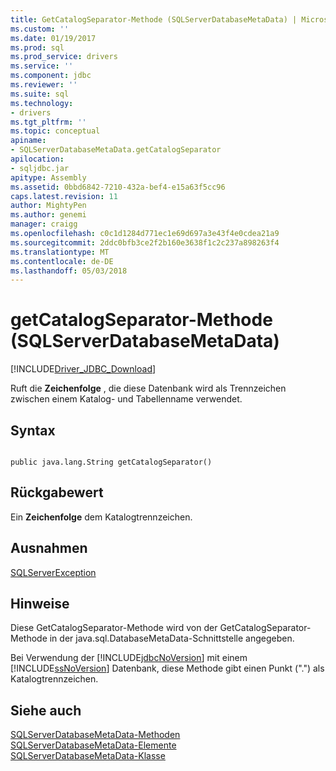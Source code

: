 ```yaml
---
title: GetCatalogSeparator-Methode (SQLServerDatabaseMetaData) | Microsoft Docs
ms.custom: ''
ms.date: 01/19/2017
ms.prod: sql
ms.prod_service: drivers
ms.service: ''
ms.component: jdbc
ms.reviewer: ''
ms.suite: sql
ms.technology:
- drivers
ms.tgt_pltfrm: ''
ms.topic: conceptual
apiname:
- SQLServerDatabaseMetaData.getCatalogSeparator
apilocation:
- sqljdbc.jar
apitype: Assembly
ms.assetid: 0bbd6842-7210-432a-bef4-e15a63f5cc96
caps.latest.revision: 11
author: MightyPen
ms.author: genemi
manager: craigg
ms.openlocfilehash: c0c1d1284d771ec1e69d697a3e43f4e0cdea21a9
ms.sourcegitcommit: 2ddc0bfb3ce2f2b160e3638f1c2c237a898263f4
ms.translationtype: MT
ms.contentlocale: de-DE
ms.lasthandoff: 05/03/2018
---
```

# <a name="getcatalogseparator-method-sqlserverdatabasemetadata"></a>getCatalogSeparator-Methode (SQLServerDatabaseMetaData)
[!INCLUDE[Driver_JDBC_Download](../../../includes/driver_jdbc_download.md)]

  Ruft die **Zeichenfolge** , die diese Datenbank wird als Trennzeichen zwischen einem Katalog- und Tabellenname verwendet.  
  
## <a name="syntax"></a>Syntax  
  
```  
  
public java.lang.String getCatalogSeparator()  
```  
  
## <a name="return-value"></a>Rückgabewert  
 Ein **Zeichenfolge** dem Katalogtrennzeichen.  
  
## <a name="exceptions"></a>Ausnahmen  
 [SQLServerException](../../../connect/jdbc/reference/sqlserverexception-class.md)  
  
## <a name="remarks"></a>Hinweise  
 Diese GetCatalogSeparator-Methode wird von der GetCatalogSeparator-Methode in der java.sql.DatabaseMetaData-Schnittstelle angegeben.  
  
 Bei Verwendung der [!INCLUDE[jdbcNoVersion](../../../includes/jdbcnoversion_md.md)] mit einem [!INCLUDE[ssNoVersion](../../../includes/ssnoversion_md.md)] Datenbank, diese Methode gibt einen Punkt (".") als Katalogtrennzeichen.  
  
## <a name="see-also"></a>Siehe auch  
 [SQLServerDatabaseMetaData-Methoden](../../../connect/jdbc/reference/sqlserverdatabasemetadata-methods.md)   
 [SQLServerDatabaseMetaData-Elemente](../../../connect/jdbc/reference/sqlserverdatabasemetadata-members.md)   
 [SQLServerDatabaseMetaData-Klasse](../../../connect/jdbc/reference/sqlserverdatabasemetadata-class.md)  
  
  
